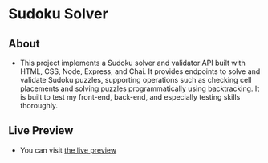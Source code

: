 # Sudoku Solver

## About

- This project implements a Sudoku solver and validator API built with HTML, CSS, Node, Express, and Chai. It provides endpoints to solve and validate Sudoku puzzles, supporting operations such as checking cell placements and solving puzzles programmatically using backtracking. It is built to test my front-end, back-end, and especially testing skills thoroughly.

## Live Preview

- You can visit <a href="https://sudoku-solver-rdnv.onrender.com">the live preview</a>
